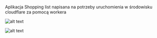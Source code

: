 Aplikacja Shopping list napisana na potrzeby uruchomienia w środowisku cloudflare za pomocą workera

![alt text](https://github.com/GitMateo/Shopping_list_cloudflare/blob/main/Cloudflare_1.png)

![alt text](https://github.com/Gitmateo/Shopping_list_cloudflare/blob/main/Cloudflare_2.png)
